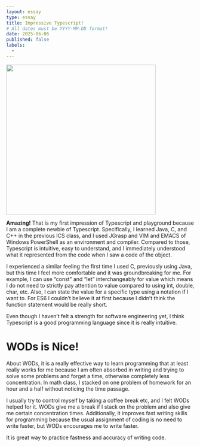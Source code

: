```yaml
---
layout: essay
type: essay
title: Impressive Typescript!
# All dates must be YYYY-MM-DD format!
date: 2025-06-06
published: false
labels:
  - 
---
```

<img width="400px" class="rounded float-start pe-4" src="../img/typescript.jpg">

**Amazing!** That is my first impression of Typescript and playground because I am a complete newbie of Typescript. Specifically, I learned Java, C, and C++ in the previous ICS class, and I used JGrasp and VIM and EMACS of Windows PowerShell as an environment and compiler. Compared to those, Typescript is intuitive, easy to understand, and I immediately understood what it represented from the code when I saw a code of the object. 

I experienced a similar feeling the first time I used C, previously using Java, but this time I feel more comfortable and it was groundbreaking for me. For example, I can use “const” and “let” interchangeably for value which means I do not need to strictly pay attention to value compared to using int, double, char, etc. Also, I can state the value for a specific type using a notation if I want to. For ES6 I couldn’t believe it at first because I didn’t think the function statement would be really short.

Even though I haven’t felt a strength for software engineering yet, I think Typescript is a good programming language since it is really intuitive.

# WODs is Nice!
About WODs, it is a really effective way to learn programming that at least really works for me because I am often absorbed in writing and trying to solve some problems and forget a time, otherwise completely less concentration. In math class, I stacked on one problem of homework for an hour and a half without noticing the time passage. 

I usually try to control myself by taking a coffee break etc, and I felt WODs helped for it. WODs give me a break if I stack on the problem and also give me certain concentration times. Additionally, it improves fast writing skills for programming because the usual assignment of coding is no need to write faster, but WODs encourages me to write faster. 

It is great way to practice fastness and accuracy of writing code.
